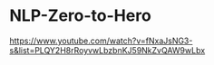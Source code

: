 # NLP-Zero-to-Hero
https://www.youtube.com/watch?v=fNxaJsNG3-s&list=PLQY2H8rRoyvwLbzbnKJ59NkZvQAW9wLbx
